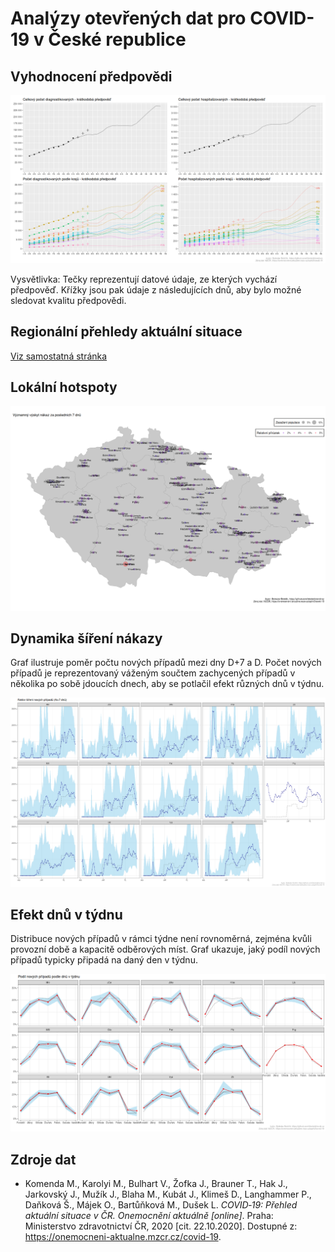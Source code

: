 # Analýzy otevřených dat pro COVID-19 v České republice


## Vyhodnocení předpovědi

![Poslední předpověď](https://raw.githubusercontent.com/bbobcik/covid-cz/master/outputs/covid_forecast_eval_latest.png)

Vysvětlivka: Tečky reprezentují datové údaje, ze kterých vychází předpověď. Křížky
jsou pak údaje z následujících dnů, aby bylo možné sledovat kvalitu předpovědi.


## Regionální přehledy aktuální situace

[Viz samostatná stránka](region.md)


## Lokální hotspoty

![Lokální hotspoty](https://raw.githubusercontent.com/bbobcik/covid-cz/master/outputs/covid_hotspots_latest.png)


## Dynamika šíření nákazy

Graf ilustruje poměr počtu nových případů mezi dny D+7 a D. Počet nových případů
je reprezentovaný váženým součtem zachycených případů v několika po sobě jdoucích
dnech, aby se potlačil efekt různých dnů v týdnu.

![Dynamika šíření](https://raw.githubusercontent.com/bbobcik/covid-cz/master/outputs/spread_factor.png)


## Efekt dnů v týdnu

Distribuce nových případů v rámci týdne není rovnoměrná, zejména kvůli provozní
době a kapacitě odběrových míst. Graf ukazuje, jaký podíl nových případů typicky
připadá na daný den v týdnu.

![Efekt dnů v týdnu](https://raw.githubusercontent.com/bbobcik/covid-cz/master/outputs/weekday_effect.png)


## Zdroje dat

* Komenda M., Karolyi M., Bulhart V., Žofka J., Brauner T., Hak J., Jarkovský J.,
  Mužík J., Blaha M., Kubát J., Klimeš D., Langhammer P., Daňková Š., Májek O.,
  Bartůňková M., Dušek L.
  *COVID‑19: Přehled aktuální situace v ČR. Onemocnění aktuálně [online]*.
  Praha: Ministerstvo zdravotnictví ČR, 2020 [cit. 22.10.2020]. Dostupné z:
  https://onemocneni-aktualne.mzcr.cz/covid-19.
